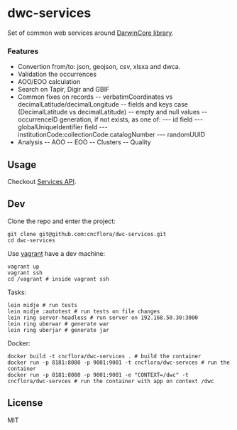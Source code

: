 # dwc-services

Set of common web services around [DarwinCore library](http://github.com/diogok/dwc).

### Features

- Convertion from/to: json, geojson, csv, xlsxa and dwca.
- Validation the occurrences
- AOO/EOO calculation
- Search on Tapir, Digir and GBIF
- Common fixes on records
-- verbatimCoordinates vs decimalLatitude/decimalLongitude
-- fields and keys case (DecimalLatitude vs decimalLatitude)
-- empty and null values
-- occurrenceID generation, if not exists, as one of:
--- id field
--- globalUniqueIdentifier field
--- institutionCode:collectionCode:catalogNumber
--- randomUUID
- Analysis
-- AOO
-- EOO
-- Clusters
-- Quality

## Usage

Checkout [Services API](http://cncflora.jbrj.gov.br/dwc-services).

## Dev

Clone the repo and enter the project:

    git clone git@github.com:cncflora/dwc-services.git
    cd dwc-services

Use [vagrant](http://vagrantup.com) have a dev machine:

    vagrant up
    vagrant ssh
    cd /vagrant # inside vagrant ssh

Tasks:

    lein midje # run tests
    lein midje :autotest # run tests on file changes
    lein ring server-headless # run server on 192.168.50.30:3000
    lein ring uberwar # generate war
    lein ring uberjar # generate jar

Docker:

    docker build -t cncflora/dwc-services . # build the container
    docker run -p 8181:8080 -p 9001:9001 -t cncflora/dwc-servces # run the container
    docker run -p 8181:8080 -p 9001:9001 -e "CONTEXT=/dwc" -t cncflora/dwc-servces # run the container with app on context /dwc

## License

MIT

